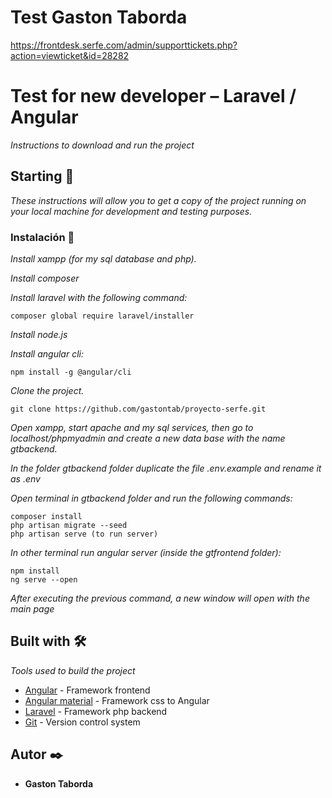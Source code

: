 # Test  Gaston Taborda

https://frontdesk.serfe.com/admin/supporttickets.php?action=viewticket&id=28282

# Test for new developer – Laravel / Angular

_Instructions to download and run the project_

## Starting 🚀

_These instructions will allow you to get a copy of the project running on your local machine for development and testing purposes._


### Instalación 🔧

_Install xampp (for my sql database and php)._

_Install composer_

_Install laravel with the following command:_
```
composer global require laravel/installer
```

_Install node.js_

_Install angular cli:_
```
npm install -g @angular/cli
```

_Clone the project._
```
git clone https://github.com/gastontab/proyecto-serfe.git
```

_Open xampp, start apache and my sql services, then go to localhost/phpmyadmin and create a new data base with the name gtbackend._

_In the folder gtbackend folder duplicate the file .env.example and rename it as .env_

_Open terminal in gtbackend folder and run the following commands:_
```
composer install
php artisan migrate --seed
php artisan serve (to run server)
```

_In other terminal run angular server (inside the gtfrontend folder):_
```
npm install
ng serve --open
```

_After executing the previous command, a new window will open with the main page_


## Built with 🛠️

_Tools used to build the project_

* [Angular](https://angular.io/docs) - Framework frontend
* [Angular material](https://material.angular.io/) - Framework css to Angular
* [Laravel](https://laravel.com/docs/8.x) - Framework php backend 
* [Git](https://git-scm.com/) - Version control system


## Autor ✒️

* **Gaston Taborda**
